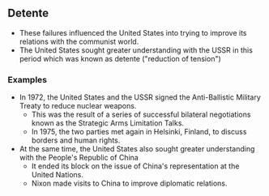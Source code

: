 ## Detente


- These failures influenced the United States into trying to improve its relations with the communist world.
- The United States sought greater understanding with the USSR in this period which was known as detente ("reduction of tension")

### Examples


- In 1972, the United States and the USSR signed the Anti-Ballistic Military Treaty to reduce nuclear weapons.
    * This was the result of a series of successful bilateral negotiations known as the Strategic Arms Limitation Talks.
    * In 1975, the two parties met again in Helsinki, Finland, to discuss borders and human rights.
- At the same time, the United States also sought greater understanding with the People's Republic of China
    * It ended its block on the issue of China's representation at the United Nations.
    * Nixon made visits to China to improve diplomatic relations.

